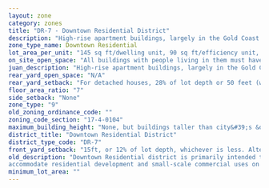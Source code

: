 ```yaml
---
layout: zone
category: zones
title: "DR-7 - Downtown Residential District"
description: "High-rise apartment buildings, largely in the Gold Coast. No offices, or ground-floor stores."
zone_type_name: Downtown Residential
lot_area_per_unit: "145 sq ft/dwelling unit, 90 sq ft/efficiency unit, 75 sq ft/SRO unit"
on_site_open_space: "All buildings with people living in them must have at least 36 sq ft of on-site open space per dwelling unit. (See 17-4-0410-A)"
juan_description: "High-rise apartment buildings, largely in the Gold Coast. No offices, or ground-floor stores."
rear_yard_open_space: "N/A"
rear_yard_setback: "For detached houses, 28% of lot depth or 50 feet (whichever is less.) For principal buildings, 30% of lot depth or 50 feet (whichever is less), but this only applies to parts of buildings 18 feet or more above grade."
floor_area_ratio: "7"
side_setback: "None"
zone_type: "9"
old_zoning_ordinance_code: ""
zoning_code_section: "17-4-0104"
maximum_building_height: "None, but buildings taller than city&#39;s &quot;building height thresholds&quot; require Planned Development review."
district_title: "Downtown Residential District"
district_type_code: "DR-7"
front_yard_setback: "15ft, or 12% of lot depth, whichever is less. Alternatively, setback can be the average front yard depth of nearest 2 lots."
old_description: "Downtown Residential district is primarily intended to 
accommodate residential development and small-scale commercial uses on lower floors, with residential units above."
minimum_lot_area: ""
---
```

